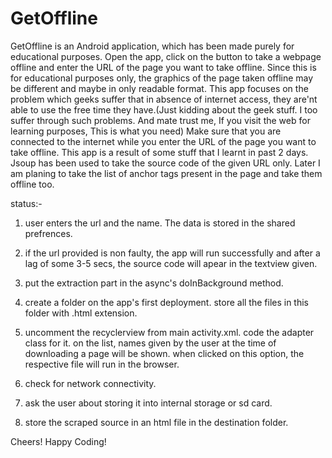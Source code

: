 # GetOffline
GetOffline is an Android application, which has been made purely for educational purposes.
 Open the app, click on the button to take a webpage offline and enter the URL of the page
 you want to take offline. Since this is for educational purposes only, the graphics of the
 page taken offline may be different and maybe in only readable format. This app focuses on
 the problem which geeks suffer that in absence of internet access, they are'nt able to use
 the free time they have.(Just kidding about the geek stuff. I too suffer through such problems.
 And mate trust me, If you visit the web for learning purposes, This is what you need) Make sure
 that you are connected to the internet while you enter the URL of the page you want to take offline.
 This app is a result of some stuff that I learnt in past 2 days. Jsoup has been used to take
 the source code of the given URL only.  Later I am planing to take the list of anchor tags present
 in the page and take them offline too.   


status:-

1. user enters the url and the name. The data is stored in the shared prefrences. 

2. if the url provided is non faulty, the app will run successfully and after a lag of some 3-5 secs,
the source code will apear in the textview given. 

3. put the extraction part in the async's doInBackground method.

4. create a folder on the app's first deployment. store all the files in this folder with .html extension.

5. uncomment the recyclerview from main activity.xml. code the adapter class for it. on the list, names
given by the user at the time of downloading a page will be shown. when clicked on this option,
the respective file will run in the browser. 

6. check for network connectivity.

7. ask the user about storing it into internal storage or sd card.

8. store the scraped source in an html file in the destination folder. 


Cheers! Happy Coding!
